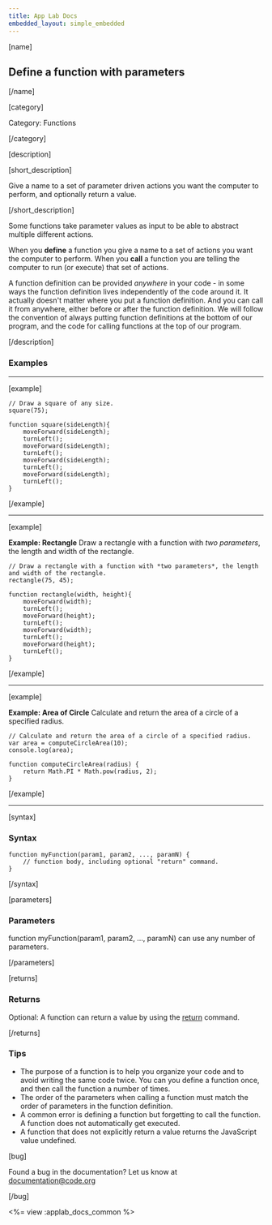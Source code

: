 ```yaml
---
title: App Lab Docs
embedded_layout: simple_embedded
---
```


[name]

## Define a function with parameters

[/name]

[category]

Category: Functions

[/category]

[description]

[short_description]

Give a name to a set of parameter driven actions you want the computer to perform, and optionally return a value.

[/short_description]

Some functions take parameter values as input to be able to abstract multiple different actions.

When you **define** a function you give a name to a set of actions you want the computer to perform. When you **call** a function you are telling the computer to run (or execute) that set of actions. 

A function definition can be provided *anywhere* in your code - in some ways the function definition lives independently of the code around it. It actually doesn't matter where you put a function definition. And you can call it from anywhere, either before or after the function definition.  We will follow the convention of always putting function definitions at the bottom of our program, and the code for calling functions at the top of our program.

[/description]

### Examples
____________________________________________________
[example]

```
// Draw a square of any size.
square(75);

function square(sideLength){
	moveForward(sideLength);
	turnLeft();
	moveForward(sideLength);
	turnLeft();
	moveForward(sideLength);
	turnLeft();
	moveForward(sideLength);
	turnLeft();
}
```

[/example]
____________________________________________________
[example]

**Example: Rectangle** Draw a rectangle with a function with *two parameters*, the length and width of the rectangle.

```
// Draw a rectangle with a function with *two parameters*, the length and width of the rectangle.
rectangle(75, 45);

function rectangle(width, height){
	moveForward(width);
	turnLeft();
	moveForward(height);
	turnLeft();
	moveForward(width);
	turnLeft();
	moveForward(height);
	turnLeft();
}
```

[/example]
____________________________________________________
[example]

**Example: Area of Circle** Calculate and return the area of a circle of a specified radius.

```
// Calculate and return the area of a circle of a specified radius.
var area = computeCircleArea(10);
console.log(area);

function computeCircleArea(radius) {
    return Math.PI * Math.pow(radius, 2);
}
```

[/example]
____________________________________________________

[syntax]

### Syntax

```
function myFunction(param1, param2, ..., paramN) {
    // function body, including optional "return" command.
}
```

[/syntax]

[parameters]

### Parameters
function myFunction(param1, param2, ..., paramN) can use any number of parameters.

[/parameters]

[returns]

### Returns
Optional: A function can return a value by using the [return](/applab/docs/return) command.

[/returns]

### Tips
- The purpose of a function is to help you organize your code and to avoid writing the same code twice. You can you define a function once, and then call the function a number of times.
- The order of the parameters when calling a function must match the order of parameters in the function definition.
- A common error is defining a function but forgetting to call the function. A function does not automatically get executed.
- A function that does not explicitly return a value returns the JavaScript value undefined.

[bug]

Found a bug in the documentation? Let us know at documentation@code.org

[/bug]

<%= view :applab_docs_common %>
